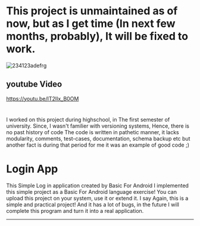 # This project is unmaintained as of now, but as I get time (In next few months, probably), It will be fixed to work.
![234123adefrg](https://user-images.githubusercontent.com/91388754/141295634-c4dbbf5d-eebb-4845-a46d-7642559adcd0.png)

## **youtube Video**
https://youtu.be/IT2lIx_B0OM
#
I worked on this project during highschool, in The first semester of university. Since, I wasn't familier with versioning systems, Hence, there is no past history of code
The code is written in pathetic manner, it lacks modularity, comments, test-cases, documentation, schema backup etc but another fact is during that period for me it was an example of good code ;)

# **Login App**
This Simple Log in application created by Basic For Android
I implemented this simple project as a Basic For Android language exercise!
You can upload this project on your system, use it or extend it.
I say Again, this is a simple and practical project!
And it has a lot of bugs, in the future I will complete this program and turn it into a real application.

-------------------------------------------------------------------------------
